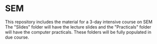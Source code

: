 # SEM
This repository includes the material for a 3-day intensive course on SEM
The "Slides" folder will have the lecture slides and the "Practicals" folder will have the computer practicals. These folders will be fully populated in due course.  
